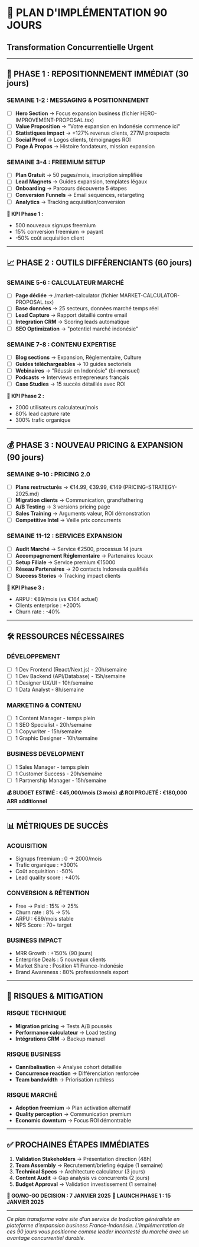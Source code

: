 # 🚀 PLAN D'IMPLÉMENTATION 90 JOURS
## Transformation Concurrentielle Urgent

---

## **📅 PHASE 1 : REPOSITIONNEMENT IMMÉDIAT (30 jours)**

### **SEMAINE 1-2 : MESSAGING & POSITIONNEMENT**
- [ ] **Hero Section** → Focus expansion business (fichier HERO-IMPROVEMENT-PROPOSAL.tsx)
- [ ] **Value Proposition** → "Votre expansion en Indonésie commence ici"
- [ ] **Statistiques impact** → +127% revenus clients, 277M prospects
- [ ] **Social Proof** → Logos clients, témoignages ROI
- [ ] **Page À Propos** → Histoire fondateurs, mission expansion

### **SEMAINE 3-4 : FREEMIUM SETUP**
- [ ] **Plan Gratuit** → 50 pages/mois, inscription simplifiée
- [ ] **Lead Magnets** → Guides expansion, templates légaux
- [ ] **Onboarding** → Parcours découverte 5 étapes
- [ ] **Conversion Funnels** → Email sequences, retargeting
- [ ] **Analytics** → Tracking acquisition/conversion

**🎯 KPI Phase 1 :** 
- 500 nouveaux signups freemium
- 15% conversion freemium → payant
- -50% coût acquisition client

---

## **📈 PHASE 2 : OUTILS DIFFÉRENCIANTS (60 jours)**

### **SEMAINE 5-6 : CALCULATEUR MARCHÉ**
- [ ] **Page dédiée** → /market-calculator (fichier MARKET-CALCULATOR-PROPOSAL.tsx)
- [ ] **Base données** → 25 secteurs, données marché temps réel
- [ ] **Lead Capture** → Rapport détaillé contre email
- [ ] **Integration CRM** → Scoring leads automatique
- [ ] **SEO Optimization** → "potentiel marché indonésie"

### **SEMAINE 7-8 : CONTENU EXPERTISE**
- [ ] **Blog sections** → Expansion, Réglementaire, Culture
- [ ] **Guides téléchargeables** → 10 guides sectoriels
- [ ] **Webinaires** → "Réussir en Indonésie" (bi-mensuel)
- [ ] **Podcasts** → Interviews entrepreneurs français
- [ ] **Case Studies** → 15 succès détaillés avec ROI

**🎯 KPI Phase 2 :**
- 2000 utilisateurs calculateur/mois
- 80% lead capture rate
- 300% trafic organique

---

## **💰 PHASE 3 : NOUVEAU PRICING & EXPANSION (90 jours)**

### **SEMAINE 9-10 : PRICING 2.0**
- [ ] **Plans restructurés** → €14.99, €39.99, €149 (PRICING-STRATEGY-2025.md)
- [ ] **Migration clients** → Communication, grandfathering
- [ ] **A/B Testing** → 3 versions pricing page
- [ ] **Sales Training** → Arguments valeur, ROI démonstration
- [ ] **Competitive Intel** → Veille prix concurrents

### **SEMAINE 11-12 : SERVICES EXPANSION**
- [ ] **Audit Marché** → Service €2500, processus 14 jours
- [ ] **Accompagnement Réglementaire** → Partenaires locaux
- [ ] **Setup Filiale** → Service premium €15000
- [ ] **Réseau Partenaires** → 20 contacts Indonesia qualifiés
- [ ] **Success Stories** → Tracking impact clients

**🎯 KPI Phase 3 :**
- ARPU : €89/mois (vs €164 actuel)
- Clients enterprise : +200%
- Churn rate : -40%

---

## **🛠 RESSOURCES NÉCESSAIRES**

### **DÉVELOPPEMENT**
- [ ] 1 Dev Frontend (React/Next.js) - 20h/semaine
- [ ] 1 Dev Backend (API/Database) - 15h/semaine  
- [ ] 1 Designer UX/UI - 10h/semaine
- [ ] 1 Data Analyst - 8h/semaine

### **MARKETING & CONTENU**
- [ ] 1 Content Manager - temps plein
- [ ] 1 SEO Specialist - 20h/semaine
- [ ] 1 Copywriter - 15h/semaine
- [ ] 1 Graphic Designer - 10h/semaine

### **BUSINESS DEVELOPMENT**
- [ ] 1 Sales Manager - temps plein
- [ ] 1 Customer Success - 20h/semaine
- [ ] 1 Partnership Manager - 15h/semaine

**💰 BUDGET ESTIMÉ : €45,000/mois (3 mois)**
**💰 ROI PROJETÉ : €180,000 ARR additionnel**

---

## **📊 MÉTRIQUES DE SUCCÈS**

### **ACQUISITION**
- Signups freemium : 0 → 2000/mois
- Trafic organique : +300%
- Coût acquisition : -50%
- Lead quality score : +40%

### **CONVERSION & RÉTENTION**
- Free → Paid : 15% → 25%
- Churn rate : 8% → 5%
- ARPU : €89/mois stable
- NPS Score : 70+ target

### **BUSINESS IMPACT**
- MRR Growth : +150% (90 jours)
- Enterprise Deals : 5 nouveaux clients
- Market Share : Position #1 France-Indonésie
- Brand Awareness : 80% professionnels export

---

## **🚨 RISQUES & MITIGATION**

### **RISQUE TECHNIQUE**
- **Migration pricing** → Tests A/B poussés
- **Performance calculateur** → Load testing
- **Intégrations CRM** → Backup manuel

### **RISQUE BUSINESS**  
- **Cannibalisation** → Analyse cohort détaillée
- **Concurrence reaction** → Différenciation renforcée
- **Team bandwidth** → Priorisation ruthless

### **RISQUE MARCHÉ**
- **Adoption freemium** → Plan activation alternatif
- **Quality perception** → Communication premium
- **Economic downturn** → Focus ROI démontrable

---

## **✅ PROCHAINES ÉTAPES IMMÉDIATES**

1. **Validation Stakeholders** → Présentation direction (48h)
2. **Team Assembly** → Recrutement/briefing équipe (1 semaine)  
3. **Technical Specs** → Architecture calculateur (3 jours)
4. **Content Audit** → Gap analysis vs concurrents (2 jours)
5. **Budget Approval** → Validation investissement (1 semaine)

**🎯 GO/NO-GO DECISION : 7 JANVIER 2025**
**🚀 LAUNCH PHASE 1 : 15 JANVIER 2025**

---

*Ce plan transforme votre site d'un service de traduction généraliste en plateforme d'expansion business France-Indonésie. L'implémentation de ces 90 jours vous positionne comme leader incontesté du marché avec un avantage concurrentiel durable.*
